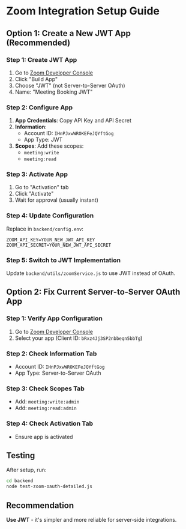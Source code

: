 # Zoom Integration Setup Guide

## Option 1: Create a New JWT App (Recommended)

### Step 1: Create JWT App

1. Go to [Zoom Developer Console](https://developers.zoom.us/)
2. Click "Build App"
3. Choose "JWT" (not Server-to-Server OAuth)
4. Name: "Meeting Booking JWT"

### Step 2: Configure App

1. **App Credentials**: Copy API Key and API Secret
2. **Information**:
   - Account ID: `IHnPJxwWROKEFeJQYftGog`
   - App Type: JWT
3. **Scopes**: Add these scopes:
   - `meeting:write`
   - `meeting:read`

### Step 3: Activate App

1. Go to "Activation" tab
2. Click "Activate"
3. Wait for approval (usually instant)

### Step 4: Update Configuration

Replace in `backend/config.env`:

```env
ZOOM_API_KEY=YOUR_NEW_JWT_API_KEY
ZOOM_API_SECRET=YOUR_NEW_JWT_API_SECRET
```

### Step 5: Switch to JWT Implementation

Update `backend/utils/zoomService.js` to use JWT instead of OAuth.

## Option 2: Fix Current Server-to-Server OAuth App

### Step 1: Verify App Configuration

1. Go to [Zoom Developer Console](https://developers.zoom.us/)
2. Select your app (Client ID: `bRxz4Jj3SP2nbbeqn5bbTg`)

### Step 2: Check Information Tab

- Account ID: `IHnPJxwWROKEFeJQYftGog`
- App Type: Server-to-Server OAuth

### Step 3: Check Scopes Tab

- Add: `meeting:write:admin`
- Add: `meeting:read:admin`

### Step 4: Check Activation Tab

- Ensure app is activated

## Testing

After setup, run:

```bash
cd backend
node test-zoom-oauth-detailed.js
```

## Recommendation

**Use JWT** - it's simpler and more reliable for server-side integrations.


